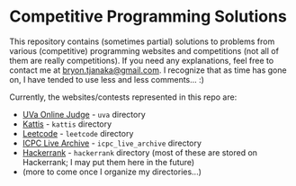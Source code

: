 # Competitive Programming Solutions

This repository contains (sometimes partial) solutions to problems from various
(competitive) programming websites and competitions (not all of them are really
competitions). If you need any explanations, feel free to contact me at
bryon.tjanaka@gmail.com. I recognize that as time has gone on, I have tended to
use less and less comments... :)

Currently, the websites/contests represented in this repo are:
- [UVa Online Judge](https://uva.onlinejudge.org) - `uva` directory
- [Kattis](https://open.kattis.com/problems) - `kattis` directory
- [Leetcode](https://leetcode.com/problemset/all/) - `leetcode` directory
- [ICPC Live Archive](https://icpcarchive.ecs.baylor.edu) - `icpc_live_archive`
  directory
- [Hackerrank](https://www.hackerrank.com) - `hackerrank` directory (most of
  these are stored on Hackerrank; I may put them here in the future)
- (more to come once I organize my directories...)
